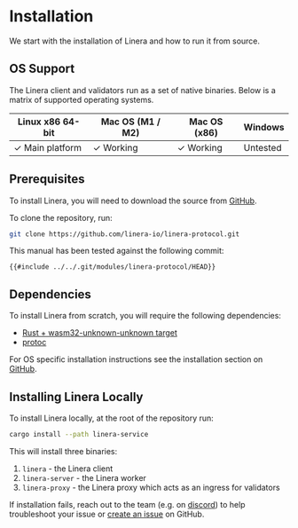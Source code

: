 # Installation

We start with the installation of Linera and how to run it from source.

## OS Support

The Linera client and validators run as a set of native binaries. Below is a matrix of supported operating systems.

| Linux x86 64-bit | Mac OS (M1 / M2) | Mac OS (x86) | Windows  |
| ---------------- | ---------------- | ------------ | -------- |
| ✓ Main platform  | ✓ Working        | ✓ Working    | Untested |

## Prerequisites

To install Linera, you will need to download the source from [GitHub](https://github.com/linera-io/linera-protocol).

To clone the repository, run:

```bash
git clone https://github.com/linera-io/linera-protocol.git
```

This manual has been tested against the following commit:

```text
{{#include ../../.git/modules/linera-protocol/HEAD}}
```

## Dependencies

To install Linera from scratch, you will require the following dependencies:

- [Rust + wasm32-unknown-unknown target](https://www.rust-lang.org/tools/install)
- [protoc](https://grpc.io/docs/protoc-installation/)

For OS specific installation instructions see the installation section on [GitHub](https://github.com/linera-io/linera-protocol/blob/main/INSTALL.md).

## Installing Linera Locally

To install Linera locally, at the root of the repository run:

```bash
cargo install --path linera-service
```

This will install three binaries:

1. `linera` - the Linera client
2. `linera-server` - the Linera worker
3. `linera-proxy` - the Linera proxy which acts as an ingress for validators

If installation fails, reach out to the team (e.g. on [discord](https://discord.gg/linera)) to help troubleshoot your issue or [create an issue](https://github.com/linera-io/linera-protocol/issues/new) on GitHub.
